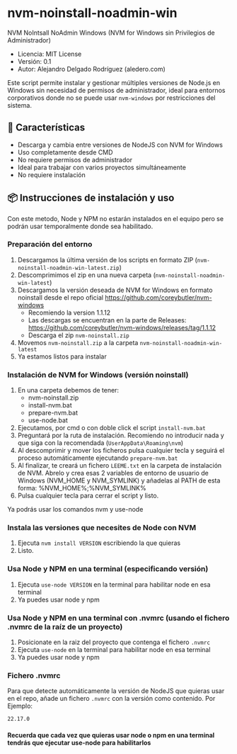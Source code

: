 # nvm-noinstall-noadmin-win

NVM NoIntsall NoAdmin Windows (NVM for Windows sin Privilegios de Administrador)

- Licencia: MIT License
- Versión: 0.1
- Autor: Alejandro Delgado Rodríguez (aledero.com)

Este script permite instalar y gestionar múltiples versiones de Node.js en Windows sin necesidad de permisos de administrador, ideal para entornos corporativos donde no se puede usar `nvm-windows` por restricciones del sistema.

## 🚀 Características

- Descarga y cambia entre versiones de NodeJS con NVM for Windows
- Uso completamente desde CMD
- No requiere permisos de administrador
- Ideal para trabajar con varios proyectos simultáneamente
- No requiere instalación

## 📦 Instrucciones de instalación y uso

Con este metodo, Node y NPM no estarán instalados en el equipo pero se podrán usar temporalmente donde sea habilitado.

### Preparación del entorno

1. Descargamos la última versión de los scripts en formato ZIP (`nvm-noinstall-noadmin-win-latest.zip`)
2. Descomprimimos el zip en una nueva carpeta (`nvm-noinstall-noadmin-win-latest`)
3. Descargamos la versión deseada de NVM for Windows en formato noinstall desde el repo oficial https://github.com/coreybutler/nvm-windows
   - Recomiendo la version 1.1.12
   - Las descargas se encuentran en la parte de Releases: https://github.com/coreybutler/nvm-windows/releases/tag/1.1.12
   - Descarga el zip `nvm-noinstall.zip`
4. Movemos `nvm-noinstall.zip` a la carpeta `nvm-noinstall-noadmin-win-latest`
5. Ya estamos listos para instalar

### Instalación de NVM for Windows (versión noinstall)

1. En una carpeta debemos de tener:
   - nvm-noinstall.zip
   - install-nvm.bat
   - prepare-nvm.bat
   - use-node.bat
2. Ejecutamos, por cmd o con doble click el script `install-nvm.bat`
3. Preguntará por la ruta de instalación. Recomiendo no introducir nada y que siga con la recomendada (`UserAppData\Roaming\nvm`)
4. Al descomprimir y mover los ficheros pulsa cualquier tecla y seguirá el proceso automáticamente ejecutando `prepare-nvm.bat`
5. Al finalizar, te creará un fichero `LEEME.txt` en la carpeta de instalación de NVM. Abrelo y crea esas 2 variables de entorno de usuario de Windows (NVM_HOME y NVM_SYMLINK) y añadelas al PATH de esta forma: %NVM_HOME%;%NVM_SYMLINK%
6. Pulsa cualquier tecla para cerrar el script y listo.

Ya podrás usar los comandos nvm y use-node

### Instala las versiones que necesites de Node con NVM

1. Ejecuta `nvm install VERSION` escribiendo la que quieras
2. Listo.

### Usa Node y NPM en una terminal (especificando versión)

1. Ejecuta `use-node VERSION` en la terminal para habilitar node en esa terminal
2. Ya puedes usar node y npm

### Usa Node y NPM en una terminal con .nvmrc (usando el fichero .nvmrc de la raíz de un proyecto)

1. Posicionate en la raiz del proyecto que contenga el fichero `.nvmrc`
2. Ejecuta `use-node` en la terminal para habilitar node en esa terminal
3. Ya puedes usar node y npm

### Fichero .nvmrc

Para que detecte automáticamente la versión de NodeJS que quieras usar en el repo, añade un fichero `.nvmrc` con la versión como contenido. Por Ejemplo:

```bash
22.17.0
```

#### Recuerda que cada vez que quieras usar node o npm en una terminal tendrás que ejecutar use-node para habilitarlos
